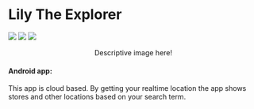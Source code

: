 # Lily The Explorer

<img src="https://img.shields.io/badge/android-app-68a063.svg"/>
<img src="https://img.shields.io/badge/smart-ads-61dbfb.svg"/>
<img src="https://img.shields.io/badge/cloud-platform-ff00ff.svg"/>

<p align="center">
	Descriptive image here!
</p>

#### Android app:
This app is cloud based. By getting your realtime location the app shows stores and other locations based on your search term.
